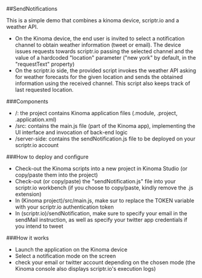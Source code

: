 ##SendNotifications

This is a simple demo that combines a kinoma device, scriptr.io and a weather API.
* On the Kinoma device, the end user is invited to select a notification channel to obtain weather information (tweet or email). The device issues requests towards scriptr.io passing the selected channel and the value of a hardcoded "location" parameter ("new york" by default, in the "requestText" property)
* On the scriptr.io side, the provided script invokes the weather API asking for weather forecasts for the given location and sends the obtained information using the received channel. This script also keeps track of last requested location.

###Components

* /: the project contains Kinoma application files (.module, .project, .application.xml) 
* /src: contains the main.js file (part of the Kinoma app), implementing the UI interface and invocation of back-end logic
* /server-side: contains the sendNotification.js file to be deployed on your scriptr.io account

###How to deploy and configure

* Check-out the Kinoma scripts into a new project in Kinoma Studio (or copy/paste them into the project)
* Check-out (or copy/paste) the "sendNotification.js" file into your scriptr.io workbench (if you choose to copy/paste, kindly remove the .js extension)
* In (Kinoma project)/src/main.js, make sur to replace the TOKEN variable with your scriptr.io authentication token
* In (scriptr.io)/sendNotification, make sure to specify your email in the sendMail instruction, as well as specify your twitter app credentials if you intend to tweet

###How it works

* Launch the application on the Kinoma device
* Select a notification mode on the screen
* check your email or twitter account depending on the chosen mode (the Kinoma console also displays scriptr.io's execution logs)


